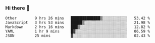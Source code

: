 ### Hi there 👋

<!--START_SECTION:waka-->
```text
Other        9 hrs 26 mins   █████████████▒░░░░░░░░░░░   53.42 % 
JavaScript   3 hrs 53 mins   █████▒░░░░░░░░░░░░░░░░░░░   21.98 % 
Markdown     2 hrs 16 mins   ███▒░░░░░░░░░░░░░░░░░░░░░   12.82 % 
YAML         1 hr 9 mins     █▓░░░░░░░░░░░░░░░░░░░░░░░   06.59 % 
JSON         25 mins         ▓░░░░░░░░░░░░░░░░░░░░░░░░   02.43 % 
```
<!--END_SECTION:waka-->
